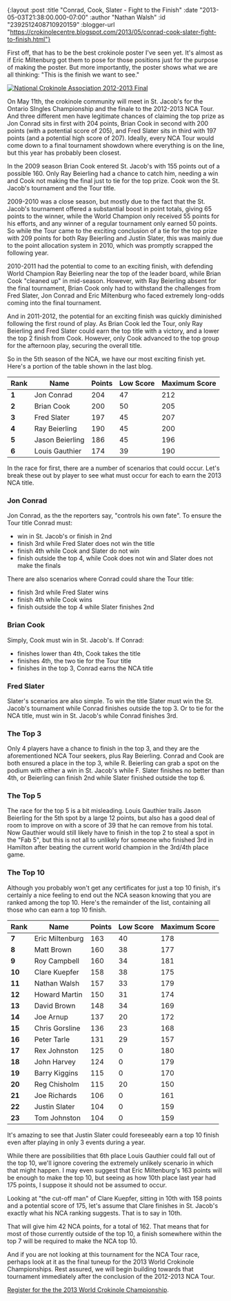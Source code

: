 {:layout :post
 :title "Conrad, Cook, Slater - Fight to the Finish"
 :date "2013-05-03T21:38:00.000-07:00"
 :author "Nathan Walsh"
 :id "2392512408710920159"
 :blogger-url "https://crokinolecentre.blogspot.com/2013/05/conrad-cook-slater-fight-to-finish.html"}

First off, that has to be the best crokinole poster I've seen yet. It's almost as if Eric Miltenburg got them to pose for those positions just for the purpose of making the poster. But more importantly, the poster shows what we are all thinking: "This is the finish we want to see."

[![National Crokinole Association 2012-2013 Final](/images/2013-05-03-conrad-cook-slater-fight-to-finish/St+Jacobs+2013.jpg)](/images/2013-05-03-conrad-cook-slater-fight-to-finish/St+Jacobs+2013.jpg)

On May 11th, the crokinole community will meet in St. Jacob's for the Ontario SIngles Championship and the finale to the 2012-2013 NCA Tour. And three different men have legitimate chances of claiming the top prize as Jon Conrad sits in first with 204 points, Brian Cook in second with 200 points (with a potential score of 205), and Fred Slater sits in third with 197 points (and a potential high score of 207). Ideally, every NCA Tour would come down to a final tournament showdown where everything is on the line, but this year has probably been closest.

In the 2009 season Brian Cook entered St. Jacob's with 155 points out of a possible 160. Only Ray Beierling had a chance to catch him, needing a win and Cook not making the final just to tie for the top prize. Cook won the St. Jacob's tournament and the Tour title.

2009-2010 was a close season, but mostly due to the fact that the St. Jacob's tournament offered a substantial boost in point totals, giving 65 points to the winner, while the World Champion only received 55 points for his efforts, and any winner of a regular tournament only earned 50 points. So while the Tour came to the exciting conclusion of a tie for the top prize with 209 points for both Ray Beierling and Justin Slater, this was mainly due to the point allocation system in 2010, which was promptly scrapped the following year.

2010-2011 had the potential to come to an exciting finish, with defending World Champion Ray Beierling near the top of the leader board, while Brian Cook "cleaned up" in mid-season. However, with Ray Beierling absent for the final tournament, Brian Cook only had to withstand the challenges from Fred Slater, Jon Conrad and Eric Miltenburg who faced extremely long-odds coming into the final tournament.

And in 2011-2012, the potential for an exciting finish was quickly diminished following the first round of play. As Brian Cook led the Tour, only Ray Beierling and Fred Slater could earn the top title with a victory, and a lower the top 2 finish from Cook. However, only Cook advanced to the top group for the afternoon play, securing the overall title.

So in the 5th season of the NCA, we have our most exciting finish yet. Here's a portion of the table shown in the last blog.

<div class="table-wrapper">
<table>
	<thead>
		<tr>
			<th>Rank</th>
			<th>Name</th>
			<th>Points</th>
			<th>Low Score</th>
			<th>Maximum Score</th>
		</tr>
	</thead>
	<tbody>
		<tr>
			<td><strong>1</strong></td>
			<td>Jon Conrad</td>
			<td>204</td>
			<td>47</td>
			<td>212</td>
		</tr>
		<tr>
			<td><strong>2</strong></td>
			<td>Brian Cook</td>
			<td>200</td>
			<td>50</td>
			<td>205</td>
		</tr>
		<tr>
			<td><strong>3</strong></td>
			<td>Fred Slater</td>
			<td>197</td>
			<td>45</td>
			<td>207</td>
		</tr>
		<tr>
			<td><strong>4</strong></td>
			<td>Ray Beierling</td>
			<td>190</td>
			<td>45</td>
			<td>200</td>
		</tr>
		<tr>
			<td><strong>5</strong></td>
			<td>Jason Beierling</td>
			<td>186</td>
			<td>45</td>
			<td>196</td>
		</tr>
		<tr>
			<td><strong>6</strong></td>
			<td>Louis Gauthier</td>
			<td>174</td>
			<td>39</td>
			<td>190</td>
		</tr>
	</tbody>
</table>
</div>

In the race for first, there are a number of scenarios that could occur. Let's break these out by player to see what must occur for each to earn the 2013 NCA title.

### Jon Conrad

Jon Conrad, as the the reporters say, "controls his own fate". To ensure the Tour title Conrad must:

- win in St. Jacob's or finish in 2nd
- finish 3rd while Fred Slater does not win the title
- finish 4th while Cook and Slater do not win
- finish outside the top 4, while Cook does not win and Slater does not make the finals

There are also scenarios where Conrad could share the Tour title:

- finish 3rd while Fred Slater wins
- finish 4th while Cook wins
- finish outside the top 4 while Slater finishes 2nd

### Brian Cook

Simply, Cook must win in St. Jacob's. If Conrad:

- finishes lower than 4th, Cook takes the title
- finishes 4th, the two tie for the Tour title
- finishes in the top 3, Conrad earns the NCA title

### Fred Slater

Slater's scenarios are also simple. To win the title Slater must win the St. Jacob's tournament while Conrad finishes outside the top 3. Or to tie for the NCA title, must win in St. Jacob's while Conrad finishes 3rd.

### The Top 3
Only 4 players have a chance to finish in the top 3, and they are the aforementioned NCA Tour seekers, plus Ray Beierling. Conrad and Cook are both ensured a place in the top 3, while R. Beierling can grab a spot on the podium with either a win in St. Jacob's while F. Slater finishes no better than 4th, or Beierling can finish 2nd while Slater finished outside the top 6.

### The Top 5
The race for the top 5 is a bit misleading. Louis Gauthier trails Jason Beierling for the 5th spot by a large 12 points, but also has a good deal of room to improve on with a score of 39 that he can remove from his total. Now Gauthier would still likely have to finish in the top 2 to steal a spot in the "Fab 5", but this is not all to unlikely for someone who finished 3rd in Hamilton after beating the current world champion in the 3rd/4th place game.

### The Top 10
Although you probably won't get any certificates for just a top 10 finish, it's certainly a nice feeling to end out the NCA season knowing that you are ranked among the top 10. Here's the remainder of the list, containing all those who can earn a top 10 finish.

<div class="table-wrapper">
<table>
	<thead>
		<tr>
			<th>Rank</th>
			<th>Name</th>
			<th>Points</th>
			<th>Low Score</th>
			<th>Maximum Score</th>
		</tr>
	</thead>
	<tbody>
		<tr>
			<td><strong>7</strong></td>
			<td>Eric Miltenburg</td>
			<td>163</td>
			<td>40</td>
			<td>178</td>
		</tr>
		<tr>
			<td><strong>8</strong></td>
			<td>Matt Brown</td>
			<td>160</td>
			<td>38</td>
			<td>177</td>
		</tr>
		<tr>
			<td><strong>9</strong></td>
			<td>Roy Campbell</td>
			<td>160</td>
			<td>34</td>
			<td>181</td>
		</tr>
		<tr>
			<td><strong>10</strong></td>
			<td>Clare Kuepfer</td>
			<td>158</td>
			<td>38</td>
			<td>175</td>
		</tr>
		<tr>
			<td><strong>11</strong></td>
			<td>Nathan  Walsh</td>
			<td>157</td>
			<td>33</td>
			<td>179</td>
		</tr>
		<tr>
			<td><strong>12</strong></td>
			<td>Howard Martin</td>
			<td>150</td>
			<td>31</td>
			<td>174</td>
		</tr>
		<tr>
			<td><strong>13</strong></td>
			<td>David  Brown</td>
			<td>148</td>
			<td>34</td>
			<td>169</td>
		</tr>
		<tr>
			<td><strong>14</strong></td>
			<td>Joe Arnup</td>
			<td>137</td>
			<td>20</td>
			<td>172</td>
		</tr>
		<tr>
			<td><strong>15</strong></td>
			<td>Chris Gorsline</td>
			<td>136</td>
			<td>23</td>
			<td>168</td>
		</tr>
		<tr>
			<td><strong>16</strong></td>
			<td>Peter Tarle</td>
			<td>131</td>
			<td>29</td>
			<td>157</td>
		</tr>
		<tr>
			<td><strong>17</strong></td>
			<td>Rex  Johnston</td>
			<td>125</td>
			<td>0</td>
			<td>180</td>
		</tr>
		<tr>
			<td><strong>18</strong></td>
			<td>John  Harvey</td>
			<td>124</td>
			<td>0</td>
			<td>179</td>
		</tr>
		<tr>
			<td><strong>19</strong></td>
			<td>Barry Kiggins</td>
			<td>115</td>
			<td>0</td>
			<td>170</td>
		</tr>
		<tr>
			<td><strong>20</strong></td>
			<td>Reg Chisholm</td>
			<td>115</td>
			<td>20</td>
			<td>150</td>
		</tr>
		<tr>
			<td><strong>21</strong></td>
			<td>Joe Richards</td>
			<td>106</td>
			<td>0</td>
			<td>161</td>
		</tr>
		<tr>
			<td><strong>22</strong></td>
			<td>Justin Slater</td>
			<td>104</td>
			<td>0</td>
			<td>159</td>
		</tr>
		<tr>
			<td><strong>23</strong></td>
			<td>Tom Johnston</td>
			<td>104</td>
			<td>0</td>
			<td>159</td>
		</tr>
	</tbody>
</table>
</div>

It's amazing to see that Justin Slater could foreseeably earn a top 10 finish even after playing in only 3 events during a year.

While there are possibilities that 6th place Louis Gauthier could fall out of the top 10, we'll ignore covering the extremely unlikely scenario in which that might happen. I may even suggest that Eric Miltenburg's 163 points will be enough to make the top 10, but seeing as how 10th place last year had 175 points, I suppose it should not be assumed to occur.

Looking at "the cut-off man" of Clare Kuepfer, sitting in 10th with 158 points and a potential score of 175, let's assume that Clare finishes in St. Jacob's exactly what his NCA ranking suggests. That is to say in 10th.

That will give him 42 NCA points, for a total of 162. That means that for most of those currently outside of the top 10, a finish somewhere within the top 7 will be required to make the NCA top 10.

And if you are not looking at this tournament for the NCA Tour race, perhaps look at it as the final tuneup for the 2013 World Crokinole Championships. Rest assured, we will begin building towards that tournament immediately after the conclusion of the 2012-2013 NCA Tour.

[Register for the the 2013 World Crokinole Championship](http://www.worldcrokinole.com).
